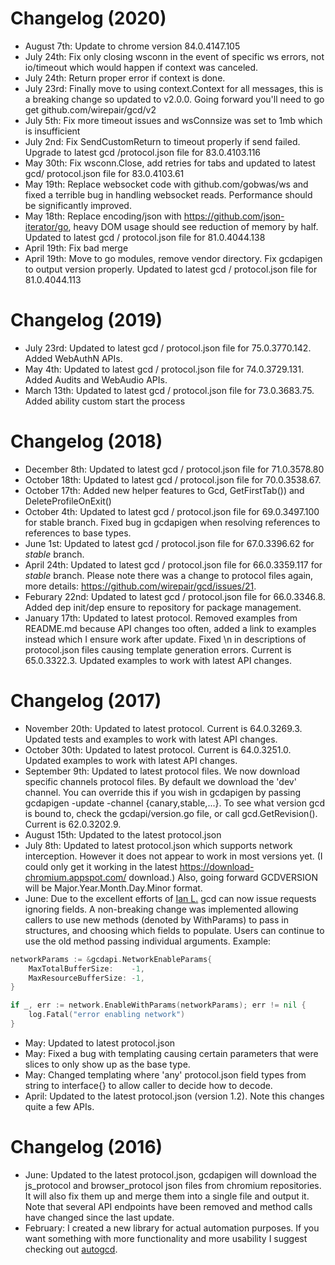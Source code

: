 # Changelog (2020)

- August 7th: Update to chrome version 84.0.4147.105
- July 24th: Fix only closing wsconn in the event of specific ws errors, not io/timeout which would happen if context was canceled.
- July 24th: Return proper error if context is done.
- July 23rd: Finally move to using context.Context for all messages, this is a breaking change so updated to v2.0.0. Going forward you'll need to go get github.com/wirepair/gcd/v2
- July 5th: Fix more timeout issues and wsConnsize was set to 1mb which is insufficient
- July 2nd: Fix SendCustomReturn to timeout properly if send failed. Upgrade to latest gcd /protocol.json file for 83.0.4103.116
- May 30th: Fix wsconn.Close, add retries for tabs and updated to latest gcd/ protocol.json file for 83.0.4103.61
- May 19th: Replace websocket code with github.com/gobwas/ws and fixed a terrible bug in handling websocket reads. Performance should be significantly improved.
- May 18th: Replace encoding/json with https://github.com/json-iterator/go, heavy DOM usage should see reduction of memory by half. Updated to latest gcd / protocol.json file for 81.0.4044.138
- April 19th: Fix bad merge
- April 19th: Move to go modules, remove vendor directory. Fix gcdapigen to output version properly. Updated to latest gcd / protocol.json file for 81.0.4044.113

# Changelog (2019)

- July 23rd: Updated to latest gcd / protocol.json file for 75.0.3770.142. Added WebAuthN APIs.
- May 4th: Updated to latest gcd / protocol.json file for 74.0.3729.131. Added Audits and WebAudio APIs.
- March 13th: Updated to latest gcd / protocol.json file for 73.0.3683.75. Added ability custom start the process

# Changelog (2018)

- December 8th: Updated to latest gcd / protocol.json file for 71.0.3578.80
- October 18th: Updated to latest gcd / protocol.json file for 70.0.3538.67.
- October 17th: Added new helper features to Gcd, GetFirstTab()) and DeleteProfileOnExit()
- October 4th: Updated to latest gcd / protocol.json file for 69.0.3497.100 for stable branch. Fixed bug in gcdapigen when resolving references to references to base types.
- June 1st: Updated to latest gcd / protocol.json file for 67.0.3396.62 for _stable_ branch.
- April 24th: Updated to latest gcd / protocol.json file for 66.0.3359.117 for _stable_ branch. Please note there was a change to protocol files again, more details: https://github.com/wirepair/gcd/issues/21.
- Feburary 22nd: Updated to latest gcd / protocol.json file for 66.0.3346.8. Added dep init/dep ensure to repository for package management.
- January 17th: Updated to latest protocol. Removed examples from README.md because API changes too often, added a link to examples instead which I ensure work after update. Fixed \n in descriptions of protocol.json files causing template generation errors. Current is 65.0.3322.3. Updated examples to work with latest API changes.

# Changelog (2017)

- November 20th: Updated to latest protocol. Current is 64.0.3269.3. Updated tests and examples to work with latest API changes.
- October 30th: Updated to latest protocol. Current is 64.0.3251.0. Updated examples to work with latest API changes.
- September 9th: Updated to latest protocol files.
  We now download specific channels protocol files. By default we download the 'dev' channel. You can override this if you wish in gcdapigen by passing gcdapigen -update -channel {canary,stable,...}. To see what version gcd is bound to, check the gcdapi/version.go file, or call gcd.GetRevision(). Current is 62.0.3202.9.
- August 15th: Updated to the latest protocol.json
- July 8th: Updated to latest protocol.json which supports network interception. However it does not appear to work in most versions yet. (I could only get it working in the latest https://download-chromium.appspot.com/ download.) Also, going forward GCDVERSION will be Major.Year.Month.Day.Minor format.
- June: Due to the excellent efforts of [Ian L.](https://github.com/MrSaints) gcd can now issue requests ignoring fields. A non-breaking change was implemented allowing callers to use new methods (denoted by WithParams) to pass in structures, and choosing which fields to populate. Users can continue to use the old method passing individual arguments.
  Example:

```Go
networkParams := &gcdapi.NetworkEnableParams{
    MaxTotalBufferSize:    -1,
    MaxResourceBufferSize: -1,
}

if _, err := network.EnableWithParams(networkParams); err != nil {
    log.Fatal("error enabling network")
}
```

- May: Updated to latest protocol.json
- May: Fixed a bug with templating causing certain parameters that were slices to only show up as the base type.
- May: Changed templating where 'any' protocol.json field types from string to interface{} to allow caller to decide how to decode.
- April: Updated to the latest protocol.json (version 1.2). Note this changes quite a few APIs.

# Changelog (2016)

- June: Updated to the latest protocol.json, gcdapigen will download the js_protocol and browser_protocol json files from chromium repositories. It will also fix them up and merge them into a single file and output it.
  Note that several API endpoints have been removed and method calls have changed since the last update.
- February: I created a new library for actual automation purposes. If you want something with more functionality and more usability I suggest checking out [autogcd](https://github.com/wirepair/autogcd).
